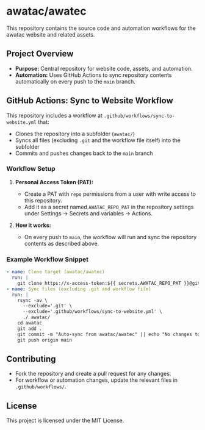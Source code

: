 # awatac/awatec

This repository contains the source code and automation workflows for the awatac website and related assets.

## Project Overview
- **Purpose:** Central repository for website code, assets, and automation.
- **Automation:** Uses GitHub Actions to sync repository contents automatically on every push to the `main` branch.

## GitHub Actions: Sync to Website Workflow

This repository includes a workflow at `.github/workflows/sync-to-website.yml` that:
- Clones the repository into a subfolder (`awatac/`)
- Syncs all files (excluding `.git` and the workflow file itself) into the subfolder
- Commits and pushes changes back to the `main` branch

### Workflow Setup
1. **Personal Access Token (PAT):**
   - Create a PAT with `repo` permissions from a user with write access to this repository.
   - Add it as a secret named `AWATAC_REPO_PAT` in the repository settings under Settings → Secrets and variables → Actions.

2. **How it works:**
   - On every push to `main`, the workflow will run and sync the repository contents as described above.

### Example Workflow Snippet
```yaml
- name: Clone target (awatac/awatec)
  run: |
    git clone https://x-access-token:${{ secrets.AWATAC_REPO_PAT }}@github.com/awatac/awatec.git awatac
- name: Sync files (excluding .git and workflow file)
  run: |
    rsync -av \
      --exclude='.git' \
      --exclude='.github/workflows/sync-to-website.yml' \
      ./ awatac/
    cd awatac
    git add .
    git commit -m "Auto-sync from awatac/awatec" || echo "No changes to commit"
    git push origin main
```

## Contributing
- Fork the repository and create a pull request for any changes.
- For workflow or automation changes, update the relevant files in `.github/workflows/`.

## License
This project is licensed under the MIT License.